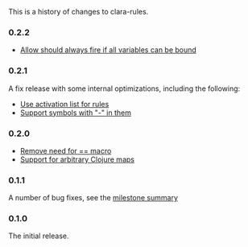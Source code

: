 This is a history of changes to clara-rules.

### 0.2.2
* [Allow should always fire if all variables can be bound](https://github.com/rbrush/clara-rules/issues/22)	
	
### 0.2.1
A fix release with some internal optimizations, including the following:
	
* [Use activation list for rules](https://github.com/rbrush/clara-rules/issues/19)
* [Support symbols with "-" in them](https://github.com/rbrush/clara-rules/issues/20)	
	
### 0.2.0
* [Remove need for == macro](https://github.com/rbrush/clara-rules/pull/18)
* [Support for arbitrary Clojure maps](https://github.com/rbrush/clara-rules/issues/6)

### 0.1.1
A number of bug fixes, see the [milestone summary](https://github.com/rbrush/clara-rules/issues?milestone=1&page=1&state=closed)

### 0.1.0
The initial release.
